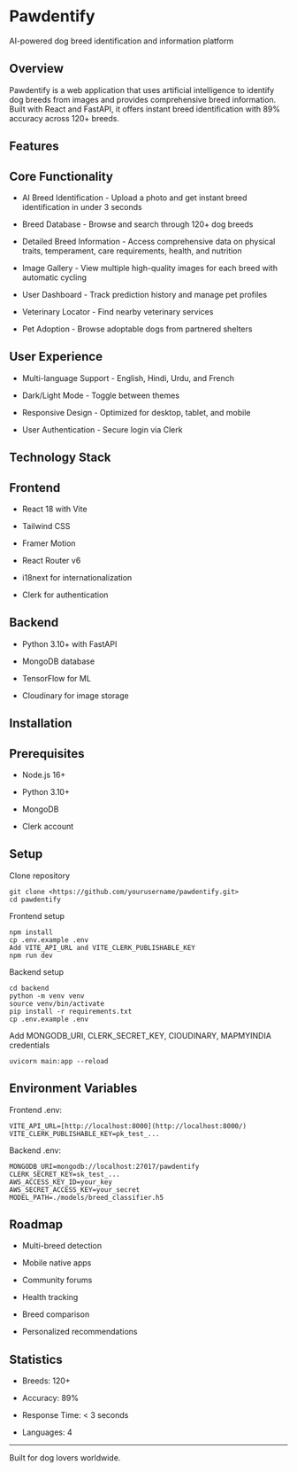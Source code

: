 Pawdentify
==========

AI-powered dog breed identification and information platform

Overview
--------

Pawdentify is a web application that uses artificial intelligence to identify dog breeds from images and provides comprehensive breed information. Built with React and FastAPI, it offers instant breed identification with 89% accuracy across 120+ breeds.

Features
--------

Core Functionality
------------------

-   AI Breed Identification - Upload a photo and get instant breed identification in under 3 seconds

-   Breed Database - Browse and search through 120+ dog breeds

-   Detailed Breed Information - Access comprehensive data on physical traits, temperament, care requirements, health, and nutrition

-   Image Gallery - View multiple high-quality images for each breed with automatic cycling

-   User Dashboard - Track prediction history and manage pet profiles

-   Veterinary Locator - Find nearby veterinary services

-   Pet Adoption - Browse adoptable dogs from partnered shelters

User Experience
---------------

-   Multi-language Support - English, Hindi, Urdu, and French

-   Dark/Light Mode - Toggle between themes

-   Responsive Design - Optimized for desktop, tablet, and mobile

-   User Authentication - Secure login via Clerk

Technology Stack
----------------

Frontend
--------

-   React 18 with Vite

-   Tailwind CSS

-   Framer Motion

-   React Router v6

-   i18next for internationalization

-   Clerk for authentication

Backend
-------

-   Python 3.10+ with FastAPI

-   MongoDB database

-   TensorFlow for ML

-   Cloudinary for image storage

Installation
------------

Prerequisites
-------------

-   Node.js 16+

-   Python 3.10+

-   MongoDB

-   Clerk account

Setup
-----

Clone repository
```
git clone <https://github.com/yourusername/pawdentify.git>
cd pawdentify
```

Frontend setup
```
npm install
cp .env.example .env
Add VITE_API_URL and VITE_CLERK_PUBLISHABLE_KEY
npm run dev
```

Backend setup
```
cd backend
python -m venv venv
source venv/bin/activate
pip install -r requirements.txt
cp .env.example .env
```
Add MONGODB_URI, CLERK_SECRET_KEY, ClOUDINARY, MAPMYINDIA credentials
```
uvicorn main:app --reload
```

Environment Variables
---------------------

Frontend .env:
```
VITE_API_URL=[http://localhost:8000](http://localhost:8000/)
VITE_CLERK_PUBLISHABLE_KEY=pk_test_...
```

Backend .env:
```
MONGODB_URI=mongodb://localhost:27017/pawdentify
CLERK_SECRET_KEY=sk_test_...
AWS_ACCESS_KEY_ID=your_key
AWS_SECRET_ACCESS_KEY=your_secret
MODEL_PATH=./models/breed_classifier.h5
```

Roadmap
-------

-   Multi-breed detection

-   Mobile native apps

-   Community forums

-   Health tracking

-   Breed comparison

-   Personalized recommendations

Statistics
----------

-   Breeds: 120+

-   Accuracy: 89%

-   Response Time: < 3 seconds

-   Languages: 4

* * * * *

Built for dog lovers worldwide.
